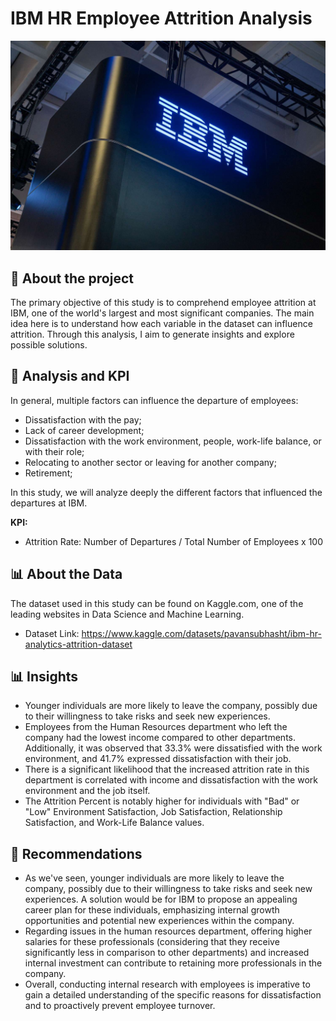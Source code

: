 # IBM HR Employee Attrition Analysis

![image](https://github.com/guidatt/IBM-HR-Employee-Attrition-Analysis/blob/main/GettyImages-1252213663-f631cb2227594218b76e5682d8cfef1c.jpg)


## 📌 About the project
The primary objective of this study is to comprehend employee attrition at IBM, one of the world's largest and most significant companies. The main idea here is to understand how each variable in the dataset can influence attrition. Through this analysis, I aim to generate insights and explore possible solutions.

## 💼 Analysis and KPI

In general, multiple factors can influence the departure of employees:

- Dissatisfaction with the pay;
- Lack of career development;
- Dissatisfaction with the work environment, people, work-life balance, or with their role;
- Relocating to another sector or leaving for another company;
- Retirement;

In this study, we will analyze deeply the different factors that influenced the departures at IBM.

**KPI:**
- Attrition Rate: Number of Departures / Total Number of Employees x 100

## 📊 About the Data

The dataset used in this study can be found on Kaggle.com, one of the leading websites in Data Science and Machine Learning.

- Dataset Link: https://www.kaggle.com/datasets/pavansubhasht/ibm-hr-analytics-attrition-dataset

## 📊 Insights

- Younger individuals are more likely to leave the company, possibly due to their willingness to take risks and seek new experiences.
- Employees from the Human Resources department who left the company had the lowest income compared to other departments. Additionally, it was observed that 33.3% were dissatisfied with the work environment, and 41.7% expressed dissatisfaction with their job.
- There is a significant likelihood that the increased attrition rate in this department is correlated with income and dissatisfaction with the work environment and the job itself.
- The Attrition Percent is notably higher for individuals with "Bad" or "Low" Environment Satisfaction, Job Satisfaction, Relationship Satisfaction, and Work-Life Balance values.

## 🚧 Recommendations

- As we've seen, younger individuals are more likely to leave the company, possibly due to their willingness to take risks and seek new experiences. A solution would be for IBM to propose an appealing career plan for these individuals, emphasizing internal growth opportunities and potential new experiences within the company.
- Regarding issues in the human resources department, offering higher salaries for these professionals (considering that they receive significantly less in comparison to other departments) and increased internal investment can contribute to retaining more professionals in the company.
- Overall, conducting internal research with employees is imperative to gain a detailed understanding of the specific reasons for dissatisfaction and to proactively prevent employee turnover.
